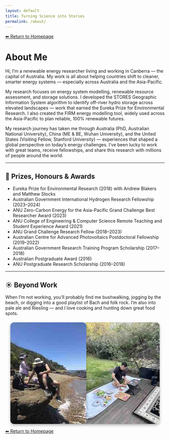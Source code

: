 ```yaml
---
layout: default
title: Turning Science into Stories
permalink: /about/
---
```


[⬅ Return to Homepage](/)

# About Me


Hi, I’m a renewable energy researcher living and working in Canberra — the capital of Australia. My work is all about helping countries shift to cleaner, smarter energy systems — especially across Australia and the Asia-Pacific.

My research focuses on energy system modelling, renewable resource assessment, and storage solutions. I developed the STORES Geographic Information System algorithm to identify off-river hydro storage across elevated landscapes — work that earned the Eureka Prize for Environmental Research. I also created the FIRM energy modelling tool, widely used across the Asia-Pacific to plan reliable, 100% renewable futures.

My research journey has taken me through Australia (PhD, Australian National University), China (ME & BE, Wuhan University), and the United States (Visiting Fellow, Stanford University) — experiences that shaped a global perspective on today’s energy challenges. I’ve been lucky to work with great teams, receive fellowships, and share this research with millions of people around the world.

---

## 🏅 Prizes, Honours & Awards

- Eureka Prize for Environmental Research (2018) with Andrew Blakers and Matthew Stocks
- Australian Government International Hydrogen Research Fellowship (2023–2024)
- ANU Zero-Carbon Energy for the Asia-Pacific Grand Challenge Best Researcher Award (2023)
- ANU College of Engineering & Computer Science Remote Teaching and Student Experience Award (2021)
- ANU Grand Challenge Research Fellow (2018–2023)
- Australian Centre for Advanced Photovoltaics Postdoctoral Fellowship (2019–2022)
- Australian Government Research Training Program Scholarship (2017–2018)
- Australian Postgraduate Award (2016)
- ANU Postgraduate Research Scholarship (2016–2018)

---

## ☀️ Beyond Work

<div style="display: flex; align-items: center; gap: 20px; flex-wrap: wrap; margin-top: 10px;">

  <div style="flex: 1 1 300px; min-width: 200px;">
    When I’m not working, you’ll probably find me bushwalking, jogging by the beach, or digging into a good playlist of Bach and folk rock. I’m also into pale ale and Riesling — and I love cooking and hunting down great food spots.
  </div>

  <div style="flex: 1 1 300px; min-width: 200px;">
    <div style="display: flex; gap: 0px; justify-content: center; flex-wrap: wrap;">
      <img src="/images/Hiking.jpg" alt="Bushwalking by the beach" style="max-width: 48%; height: auto; position: relative; z-index: 2; margin-right: -10px; border-radius: 12px; box-shadow: 0 4px 8px rgba(0, 0, 0, 0.3);">
      <img src="/images/BBQ.jpg" alt="Outdoor cooking" style="max-width: 48%; height: auto; z-index: 1; border-radius: 12px; box-shadow: 0 4px 8px rgba(0, 0, 0, 0.3);">
    </div>
  </div>

</div>

[⬅ Return to Homepage](/)
